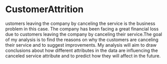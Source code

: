 # CustomerAttrition
ustomers leaving the company by canceling the service is the business problem in this case. The company has been facing a great financial loss due to customers leaving the company by canceling their service.The goal of my analysis is to find the reasons on why the customers are canceling their service and to suggest improvements. My analysis will aim to draw conclusions about how different attributes in the data are influencing the canceled service attribute and to predict how they will affect in the future.
